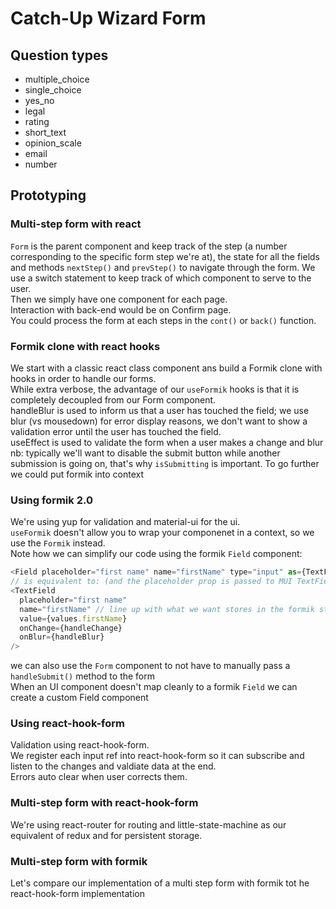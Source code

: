 # Catch-Up Wizard Form

## Question types

- multiple_choice
- single_choice
- yes_no
- legal
- rating
- short_text
- opinion_scale
- email
- number

## Prototyping

### Multi-step form with react

`Form` is the parent component and keep track of the step (a number corresponding to the specific form step we're at), the state for all the fields and methods `nextStep()` and `prevStep()` to navigate through the form. We use a switch statement to keep track of which component to serve to the user.  
Then we simply have one component for each page.  
Interaction with back-end would be on Confirm page.  
You could process the form at each steps in the `cont()` or `back()` function.

### Formik clone with react hooks

We start with a classic react class component ans build a Formik clone with hooks in order to handle our forms.  
While extra verbose, the advantage of our `useFormik` hooks is that it is completely decoupled from our Form component.  
handleBlur is used to inform us that a user has touched the field; we use blur (vs mousedown) for error display reasons, we don't want to show a validation error until the user has touched the field.  
useEffect is used to validate the form when a user makes a change and blur  
nb: typically we'll want to disable the submit button while another submission is going on, that's why `isSubmitting` is important.
To go further we could put formik into context

### Using formik 2.0

We're using yup for validation and material-ui for the ui.  
`useFormik` doesn't allow you to wrap your componenet in a context, so we use the `Formik` instead.  
Note how we can simplify our code using the formik `Field` component:

```js
<Field placeholder="first name" name="firstName" type="input" as={TextField}/>
// is equivalent to: (and the placeholder prop is passed to MUI TextField)
<TextField
  placeholder="first name"
  name="firstName" // line up with what we want stores in the formik state
  value={values.firstName}
  onChange={handleChange}
  onBlur={handleBlur}
/>
```

we can also use the `Form` component to not have to manually pass a `handleSubmit()` method to the form  
When an UI component doesn't map cleanly to a formik `Field` we can create a custom Field component

### Using react-hook-form

Validation using react-hook-form.  
We register each input ref into react-hook-form so it can subscribe and listen to the changes and valdiate data at the end.  
Errors auto clear when user corrects them.

### Multi-step form with react-hook-form

We're using react-router for routing and little-state-machine as our equivalent of redux and for persistent storage.

### Multi-step form with formik

Let's compare our implementation of a multi step form with formik tot he react-hook-form implementation
